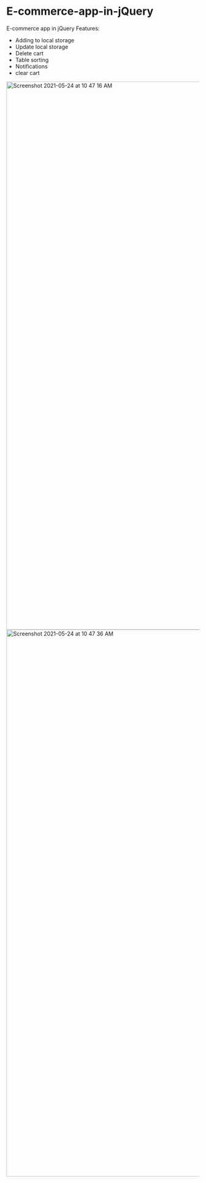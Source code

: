 # E-commerce-app-in-jQuery
E-commerce app in jQuery
Features:
  - Adding to local storage
  - Update local storage
  - Delete cart
  - Table sorting
  - Notifications
  - clear cart
<img width="1427" alt="Screenshot 2021-05-24 at 10 47 16 AM" src="https://user-images.githubusercontent.com/23206778/119300143-e55ddd80-bc7d-11eb-85d8-103eecb06a21.png">
<img width="1424" alt="Screenshot 2021-05-24 at 10 47 36 AM" src="https://user-images.githubusercontent.com/23206778/119300164-ebec5500-bc7d-11eb-85a0-a8e75d6eb21a.png">
